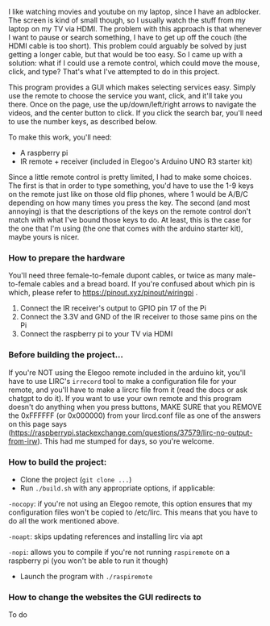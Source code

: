 I like watching movies and youtube on my laptop, since I have an adblocker. The screen is kind of small though, so I usually watch the stuff from my laptop on my TV via HDMI. The problem with this approach is that whenever I want to pause or search something, I have to get up off the couch (the HDMI cable is too short). This problem could arguably be solved by just getting a longer cable, but that would be too easy. So I came up with a solution: what if I could use a remote control, which could move the mouse, click, and type? That's what I've attempted to do in this project.

This program provides a GUI which makes selecting services easy. Simply use the remote to choose the service you want, click, and it'll take you there. Once on the page, use the up/down/left/right arrows to navigate the videos, and the center button to click. If you click the search bar, you'll need to use the number keys, as described below.

To make this work, you'll need:
- A raspberry pi
- IR remote + receiver (included in Elegoo's Arduino UNO R3 starter kit)

Since a little remote control is pretty limited, I had to make some choices.
The first is that in order to type something, you'd have to use the 1-9 keys on the remote just like on those old flip phones, where 1 would be A/B/C depending on how many times you press the key.
The second (and most annoying) is that the descriptions of the keys on the remote control don't match with what I've bound those keys to do. At least, this is the case for the one that I'm using (the one that comes with the arduino starter kit), maybe yours is nicer.

### How to prepare the hardware

You'll need three female-to-female dupont cables, or twice as many male-to-female cables and a bread board. If you're confused about which pin is which, please refer to https://pinout.xyz/pinout/wiringpi .

1. Connect the IR receiver's output to GPIO pin 17 of the Pi
2. Connect the 3.3V and GND of the IR receiver to those same pins on the Pi
3. Connect the raspberry pi to your TV via HDMI

### Before building the project...
If you're NOT using the Elegoo remote included in the arduino kit, you'll have to use LIRC's `irrecord` tool to make a configuration file for your remote, and you'll have to make a lircrc file from it (read the docs or ask chatgpt to do it).
If you want to use your own remote and this program doesn't do anything when you press buttons, MAKE SURE that you REMOVE the 0xFFFFFF (or 0x000000) from your lircd.conf file as one of the answers on this page says (https://raspberrypi.stackexchange.com/questions/37579/lirc-no-output-from-irw).
This had me stumped for days, so you're welcome.

### How to build the project:
- Clone the project (`git clone ...`)
- Run `./build.sh` with any appropriate options, if applicable:

`-nocopy`: if you're not using an Elegoo remote, this option ensures that my configuration files won't be copied to /etc/lirc. This means that you have to do all the work mentioned above.

`-noapt`: skips updating references and installing lirc via apt

`-nopi`: allows you to compile if you're not running `raspiremote` on a raspberry pi (you won't be able to run it though)

- Launch the program with `./raspiremote`

### How to change the websites the GUI redirects to
To do
